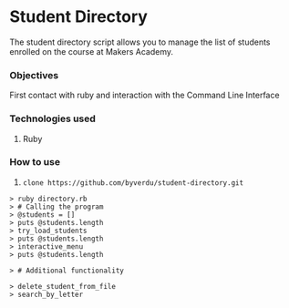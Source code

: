 Student Directory
=================

The student directory script allows you to manage the list of students enrolled on the course at Makers Academy.

### Objectives

First contact with ruby and interaction with the Command Line Interface

### Technologies used

1. Ruby

### How to use

1. `clone https://github.com/byverdu/student-directory.git`

```shell
> ruby directory.rb
> # Calling the program
> @students = []
> puts @students.length
> try_load_students
> puts @students.length
> interactive_menu
> puts @students.length

> # Additional functionality

> delete_student_from_file
> search_by_letter
```



